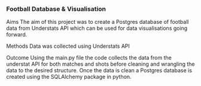 ### Football Database & Visualisation

Aims 
The aim of this project was to create a Postgres database of football data from Understats API which can be used for data visualisations going forward.


Methods
Data was collected using Understats API


Outcome
Using the main.py file the code collects the data from the understat API for both matches and shots before cleaning and wrangling the data to the desired structure. Once the data is clean a Postgres database is created using the SQLAlchemy package in python.
